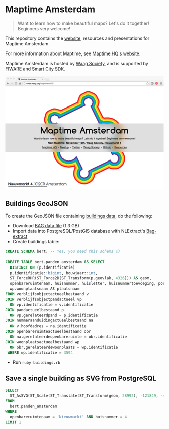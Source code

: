 # Maptime Amsterdam

> Want to learn how to make beautiful maps? Let's do it together! Beginners very welcome!

This repository contains the [website](http://code.waag.org/maptimeAMS), resources and presentations for Maptime Amsterdam.

For more information about Maptime, see [Maptime HQ's website](http://maptime.io/).

Maptime Amsterdam is hosted by [Waag Society](http://waag.org), and is supported by [FIWARE](http://waag.org/en/project/ngsi-compliancy-citysdk-ld-api) and [Smart City SDK](http://waag.org/en/project/smart-citysdk).

![maptimeAMS](images/maptimeAMS.png)

## Buildings GeoJSON

To create the GeoJSON file containing [buildings data](/data/buildings.json), do the following:

- Download [BAG data file](http://geodata.nationaalgeoregister.nl/inspireadressen/atom/inspireadressen.xml) (1.3 GB)
- Import data into PostgreSQL/PostGIS database with NLExtract's [Bag-extract](http://nlextract.readthedocs.org/en/latest/bagextract.html)
- Create buildings table:

```sql
CREATE SCHEMA bert; -- Yes, you need this schema 😑

CREATE TABLE bert.panden_amsterdam AS SELECT
  DISTINCT ON (p.identificatie)
  p.identificatie::bigint, bouwjaar::int,
  ST_ForceRHR(ST_Force2D(ST_Transform(p.geovlak, 4326))) AS geom,
  openbareruimtenaam, huisnummer, huisletter, huisnummertoevoeging, postcode,
  wp.woonplaatsnaam AS plaatsnaam
FROM verblijfsobjectactueelbestaand v
JOIN verblijfsobjectpandactueel vp
  ON vp.identificatie = v.identificatie
JOIN pandactueelbestaand p
  ON vp.gerelateerdpand = p.identificatie
JOIN nummeraanduidingactueelbestaand na
  ON v.hoofdadres = na.identificatie
JOIN openbareruimteactueelbestaand obr
  ON na.gerelateerdeopenbareruimte = obr.identificatie
JOIN woonplaatsactueelbestaand wp
  ON obr.gerelateerdewoonplaats = wp.identificatie
 WHERE wp.identificatie = 3594
```

- Run `ruby buildings.rb`

## Save a single building as SVG from PostgreSQL

```sql
SELECT
  ST_AsSVG(ST_Scale(ST_Translate(ST_Transform(geom, 28992), -121849, -487326), 2, 2))
FROM
  bert.panden_amsterdam
WHERE
  openbareruimtenaam = 'Nieuwmarkt' AND huisnummer = 4
LIMIT 1
```

